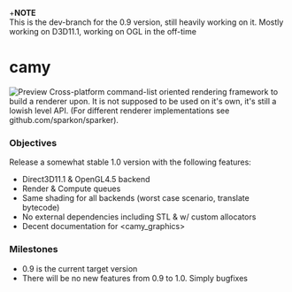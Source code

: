+**NOTE**   
This is the dev-branch for the 0.9 version, still heavily working on it.
Mostly working on D3D11.1, working on OGL in the off-time

# camy
![Preview](https://github.com/sparkon/camy/blob/dev-0.9/last_sample.png?raw=true)
Cross-platform command-list oriented rendering framework to build a renderer upon.
It is not supposed to be used on it's own, it's still a lowish level API.
(For different renderer implementations see github.com/sparkon/sparker).

### Objectives
Release a somewhat stable 1.0 version with the following features:
- Direct3D11.1 & OpenGL4.5 backend
- Render & Compute queues
- Same shading for all backends (worst case scenario, translate bytecode)
- No external dependencies including STL & w/ custom allocators
- Decent documentation for <camy_graphics>

### Milestones
- 0.9 is the current target version
- There will be no new features from 0.9 to 1.0. Simply bugfixes